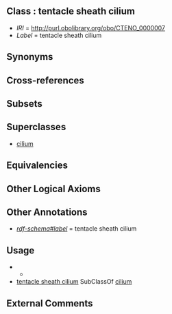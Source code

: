 
## Class : tentacle sheath cilium

 * *IRI* = http://purl.obolibrary.org/obo/CTENO_0000007
 * *Label* = tentacle sheath cilium

## Synonyms


## Cross-references


## Subsets


## Superclasses

 * [cilium](../../GO/29/GO_0005929.md)

## Equivalencies


## Other Logical Axioms


## Other Annotations

 * *[rdf-schema#label](../../el/rdf-schema#label.md)* = tentacle sheath cilium

## Usage

 * -
 * [tentacle sheath cilium](../../CTENO/07/CTENO_0000007.md) SubClassOf [cilium](../../GO/29/GO_0005929.md)

## External Comments

